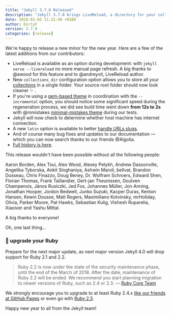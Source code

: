 ```yaml
---
title: "Jekyll 3.7.0 Released"
description: "Jekyll 3.7.0 brings LiveReload, a directory for your collections and much more…"
date: 2018-01-02 11:21:40 +0100
author: DirtyF
version: 3.7.0
categories: [release]
---
```


We're happy to release a new minor for the new year.
Here are a few of the latest additions from our contributors:

 * LiveReload is available as an option during development: with `jekyll serve --livereload` no more manual page refresh. A big thanks to @awood for this feature and to @andreyvit, LiveReload author.
 * New `collections_dir` configuration option allows you to store all your [collections](/docs/collections) in a single folder. Your source root folder should now look cleaner :sparkles: .
 * If you're using a [gem-based theme](/docs/themes/) in coordination with the `--incremental` option, you should notice some significant speed during the regeneration process, we did see build time went down **from 12s to 2s** with @mmistakes [minimal-mistakes theme](https://github.com/mmistakes/minimal-mistakes) during our tests.
 * Jekyll will now check to determine whether host machine has internet connection.
 * A new `latin` option is available to better [handle URLs slugs](/docs/templates/#options-for-the-slugify-filter).
 * And of course many bug fixes and updates to our documentation — which you can now search thanks to our friends @Algolia.
 * [Full history is here]((/docs/history/#v3-7-0)).

This release wouldn't have been possible without all the following people:

Aaron Borden, Alex Tsui, Alex Wood, Alexey Pelykh, Andrew Dassonville, Angelika Tyborska, Ankit Singhaniya, Ashwin Maroli, bellvat, Brandon Dusseau, Chris Finazzo, Doug Beney, Dr. Wolfram Schroers, Edward Shen, Florian Thomas, Frank Taillandier, Gert-jan Theunissen, Goulven Champenois, János Rusiczki, Jed Fox, Johannes Müller, Jon Anning, Jonathan Hooper, Jordon Bedwell, Junko Suzuki, Kacper Duras, Kenton Hansen, Kewin Dousse, Matt Rogers, Maximiliano Kotvinsky, mrHoliday, Olivia, Parker Moore, Pat Hawks, Sebastian Kulig, Vishesh Ruparelia, Xiaoiver and Yashu Mittal.

A big thanks to everyone!

Oh, one last thing…

### :pray: upgrade your Ruby

Prepare for the next major update, as next major version Jekyll 4.0 will drop support for Ruby 2.1 and 2.2.

> Ruby 2.2 is now under the state of the security maintenance phase, until the end of the March of 2018. After the date, maintenance of Ruby 2.2 will be ended. We recommend you start planning migration to newer versions of Ruby, such as 2.4 or 2.3. — [Ruby Core Team](https://www.ruby-lang.org/en/news/2017/12/14/ruby-2-2-9-released/)

We strongly encourage you to upgrade to at least Ruby 2.4.x [like our friends at GitHub Pages](https://pages.github.com/versions/) or even go with [Ruby 2.5](https://www.ruby-lang.org/en/news/2017/12/25/ruby-2-5-0-released/).

Happy new year to all from the Jekyll team!
